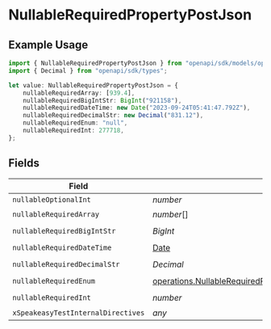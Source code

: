 # NullableRequiredPropertyPostJson

## Example Usage

```typescript
import { NullableRequiredPropertyPostJson } from "openapi/sdk/models/operations";
import { Decimal } from "openapi/sdk/types";

let value: NullableRequiredPropertyPostJson = {
    nullableRequiredArray: [939.4],
    nullableRequiredBigIntStr: BigInt("921158"),
    nullableRequiredDateTime: new Date("2023-09-24T05:41:47.792Z"),
    nullableRequiredDecimalStr: new Decimal("831.12"),
    nullableRequiredEnum: "null",
    nullableRequiredInt: 277718,
};
```

## Fields

| Field                                                                                                                                             | Type                                                                                                                                              | Required                                                                                                                                          | Description                                                                                                                                       |
| ------------------------------------------------------------------------------------------------------------------------------------------------- | ------------------------------------------------------------------------------------------------------------------------------------------------- | ------------------------------------------------------------------------------------------------------------------------------------------------- | ------------------------------------------------------------------------------------------------------------------------------------------------- |
| `nullableOptionalInt`                                                                                                                             | *number*                                                                                                                                          | :heavy_minus_sign:                                                                                                                                | N/A                                                                                                                                               |
| `nullableRequiredArray`                                                                                                                           | *number*[]                                                                                                                                        | :heavy_check_mark:                                                                                                                                | N/A                                                                                                                                               |
| `nullableRequiredBigIntStr`                                                                                                                       | *BigInt*                                                                                                                                          | :heavy_check_mark:                                                                                                                                | N/A                                                                                                                                               |
| `nullableRequiredDateTime`                                                                                                                        | [Date](https://developer.mozilla.org/en-US/docs/Web/JavaScript/Reference/Global_Objects/Date)                                                     | :heavy_check_mark:                                                                                                                                | N/A                                                                                                                                               |
| `nullableRequiredDecimalStr`                                                                                                                      | *Decimal*                                                                                                                                         | :heavy_check_mark:                                                                                                                                | N/A                                                                                                                                               |
| `nullableRequiredEnum`                                                                                                                            | [operations.NullableRequiredPropertyPostNullableRequiredEnum](../../../sdk/models/operations/nullablerequiredpropertypostnullablerequiredenum.md) | :heavy_check_mark:                                                                                                                                | N/A                                                                                                                                               |
| `nullableRequiredInt`                                                                                                                             | *number*                                                                                                                                          | :heavy_check_mark:                                                                                                                                | N/A                                                                                                                                               |
| `xSpeakeasyTestInternalDirectives`                                                                                                                | *any*                                                                                                                                             | :heavy_minus_sign:                                                                                                                                | N/A                                                                                                                                               |